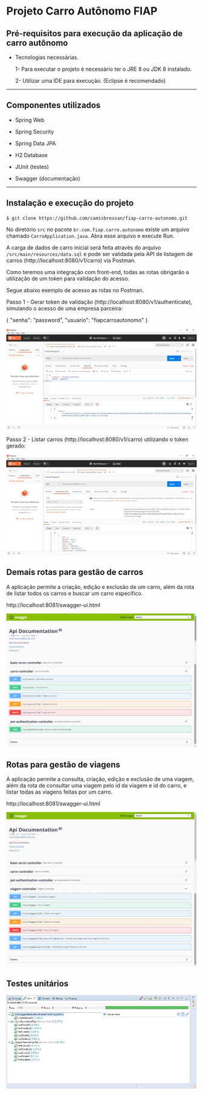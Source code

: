 # Projeto Carro Autônomo FIAP

## Pré-requisitos para execução da aplicação de carro autônomo

- Tecnologias necessárias.

  1- Para executar o projeto é necessário ter o JRE 8 ou JDK 8 instalado.
  
  2- Utilizar uma IDE para execução. (Eclipse é recomendado)
  
 ---

## Componentes utilizados

  - Spring Web
  
  - Spring Security
  
  - Spring Data JPA
  
  - H2 Database
  
  - JUnit (testes)
  
  - Swagger (documentação)

 ---

## Instalação e execução do projeto

`$ git clone https://github.com/camisbressan/fiap-carro-autonomo.git`

No diretório `src` no pacote `br.com.fiap.carro.autonomo` existe um arquivo chamado `CarroApplication.java`. Abra esse arquivo e execute Run.

A carga de dados de carro inicial será feita através do arquivo `/src/main/resources/data.sql` e pode ser validada pela API de listagem de carros (http://localhost:8080/v1/carro) via Postman. 

Como teremos uma integração com front-end, todas as rotas obrigarão a utilização de um token para validação do acesso.

Segue abaixo exemplo de acesso as rotas no Postman.

Passo 1 - Gerar token de validação (http://localhost:8080/v1/authenticate), simulando o acesso de uma empresa parceira:

{
  "senha": "password",
  "usuario": "fiapcarroautonomo"
}

![Postman_Autorizacao](docs/Postman_Autorizacao.jpg)

Passo 2 - Listar carros (http://localhost:8080/v1/carro) utilizando o token gerado:

![Postman_Carro](docs/Postman_Carro.jpg)


## Demais rotas para gestão de carros

A aplicação permite a criação, edição e exclusão de um carro, além da rota de listar todos os carros e buscar um carro específico.

http://localhost:8081/swagger-ui.html

![Swagger](docs/Swagger.jpg)

## Rotas para gestão de viagens

A aplicação permite a consulta, criação, edição e exclusão de uma viagem, além da rota de consultar uma viagem pelo id da viagem e id do carro, e listar todas as viagens feitas por um carro.

http://localhost:8081/swagger-ui.html

![SwaggerViagem](docs/SwaggerViagem.jpg)

## Testes unitários


![Teste_unitario_service_impl](docs/Teste_unitario_service_impl.jpg)

